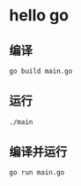 # hello go

## 编译

```sh
go build main.go
```

## 运行

```sh
./main
```

## 编译并运行

```sh
go run main.go
```
